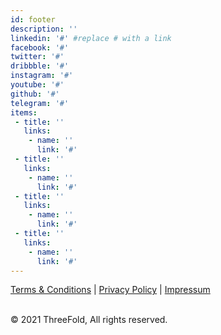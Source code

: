 ```yaml
---
id: footer
description: ''
linkedin: '#' #replace # with a link 
facebook: '#'
twitter: '#'
dribbble: '#'
instagram: '#'
youtube: '#'
github: '#'
telegram: '#'
items:
 - title: ''
   links:
    - name: ''
      link: '#'
 - title: ''
   links:
    - name: ''
      link: '#'
 - title: ''
   links:
    - name: ''
      link: '#'
 - title: ''
   links:
    - name: ''
      link: '#'
---
```


[Terms & Conditions](https://new.threefold.io/info/legal#/legal__terms_conditions_websites) | [Privacy Policy](https://new.threefold.io/info/legal#/legal__privacypolicy) | [Impressum]()

<br/>
&#xA9; 2021 ThreeFold, All rights reserved.

